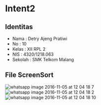 # Intent2
## Identitas
* Nama : Detry Ajeng Pratiwi
* No : 10
* Kelas : XII RPL 2
* NIS : 4320/1218.063
* Sekolah : SMK Telkom Malang

## File ScreenSort
![whatsapp image 2016-11-05 at 12 04 18 7](https://cloud.githubusercontent.com/assets/22571891/20027978/27fbceda-a357-11e6-9b85-7d031cdada1d.jpeg)
![whatsapp image 2016-11-05 at 12 04 18 2](https://cloud.githubusercontent.com/assets/22571891/20027980/32cceaa6-a357-11e6-95af-04da16d3b58d.jpeg)
![whatsapp image 2016-11-05 at 12 04 18 10](https://cloud.githubusercontent.com/assets/22571891/20027983/3c569306-a357-11e6-96af-79e3e68a3ccd.jpeg)

